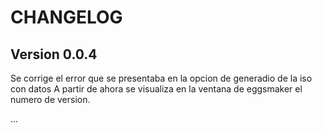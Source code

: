 # CHANGELOG

## Version 0.0.4
Se corrige el error que se presentaba en la opcion de generadio de la iso con datos 
A partir de ahora se visualiza en la ventana de eggsmaker el numero de version.

...
